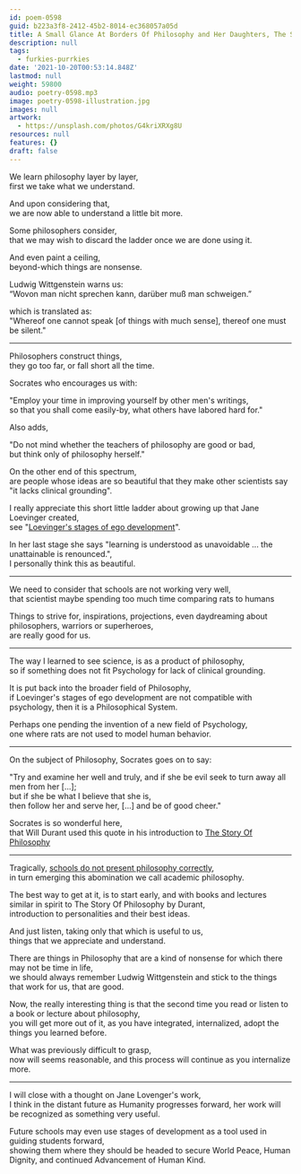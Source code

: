 ```yaml
---
id: poem-0598
guid: b223a3f8-2412-45b2-8014-ec368057a05d
title: A Small Glance At Borders Of Philosophy and Her Daughters, The Sciences
description: null
tags:
  - furkies-purrkies
date: '2021-10-20T00:53:14.848Z'
lastmod: null
weight: 59800
audio: poetry-0598.mp3
image: poetry-0598-illustration.jpg
images: null
artwork:
  - https://unsplash.com/photos/G4kriXRXg8U
resources: null
features: {}
draft: false
---
```


We learn philosophy layer by layer,\
first we take what we understand.

And upon considering that,\
we are now able to understand a little bit more.

Some philosophers consider,\
that we may wish to discard the ladder once we are done using it.

And even paint a ceiling,\
beyond-which things are nonsense.

Ludwig Wittgenstein warns us:\
“Wovon man nicht sprechen kann, darüber muß man schweigen.”

which is translated as:\
"Whereof one cannot speak \[of things with much sense], thereof one must be silent."

---

Philosophers construct things,\
they go too far, or fall short all the time.

Socrates who encourages us with:

"Employ your time in improving yourself by other men's writings,\
so that you shall come easily-by, what others have labored hard for."

Also adds,

"Do not mind whether the teachers of philosophy are good or bad,\
but think only of philosophy herself."

On the other end of this spectrum,\
are people whose ideas are so beautiful that they make other scientists say "it lacks clinical grounding".

I really appreciate this short little ladder about growing up that Jane Loevinger created,\
see "[Loevinger's stages of ego development](https://en.wikipedia.org/wiki/Loevinger%27s_stages_of_ego_development)".

In her last stage she says "learning is understood as unavoidable ... the unattainable is renounced.",\
I personally think this as beautiful.

---

We need to consider that schools are not working very well,\
that scientist maybe spending too much time comparing rats to humans

Things to strive for, inspirations, projections, even daydreaming about philosophers, warriors or superheroes,\
are really good for us.

---

The way I learned to see science, is as a product of philosophy,\
so if something does not fit Psychology for lack of clinical grounding.

It is put back into the broader field of Philosophy,\
if Loevinger's stages of ego development are not compatible with psychology, then it is a Philosophical System.

Perhaps one pending the invention of a new field of Psychology,\
one where rats are not used to model human behavior.

---

On the subject of Philosophy, Socrates goes on to say:

"Try and examine her well and truly, and if she be evil seek to turn away all men from her \[...];\
but if she be what I believe that she is,\
then follow her and serve her, \[...] and be of good cheer."

Socrates is so wonderful here,\
that Will Durant used this quote in his introduction to [The Story Of Philosophy](https://www.audible.com/pd/The-Story-of-Philosophy-Audiobook/B0044EQEIA)

---

Tragically, [schools do not present philosophy correctly](https://www.youtube.com/watch?v=RBmlRihA9_s),\
in turn emerging this abomination we call academic philosophy.

The best way to get at it, is to start early, and with books and lectures similar in spirit to The Story Of Philosophy by Durant,\
introduction to personalities and their best ideas.

And just listen, taking only that which is useful to us,\
things that we appreciate and understand.

There are things in Philosophy that are a kind of nonsense for which there may not be time in life,\
we should always remember Ludwig Wittgenstein and stick to the things that work for us, that are good.

Now, the really interesting thing is that the second time you read or listen to a book or lecture about philosophy,\
you will get more out of it, as you have integrated, internalized, adopt the things you learned before.

What was previously difficult to grasp,\
now will seems reasonable, and this process will continue as you internalize more.

---

I will close with a thought on Jane Lovenger's work,\
I think in the distant future as Humanity progresses forward, her work will be recognized as something very useful.

Future schools may even use stages of development as a tool used in guiding students forward,\
showing them where they should be headed to secure World Peace, Human Dignity, and continued Advancement of Human Kind.
